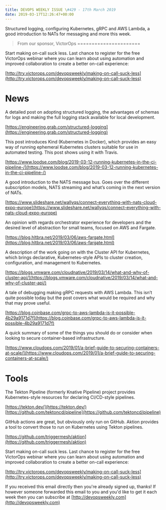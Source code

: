```yaml
---
title: DEVOPS WEEKLY ISSUE \#429 - 17th March 2019 
date: 2019-03-17T12:26:47+00:00
---
```


Structured logging, configuring Kubernetes, gRPC and AWS Lambda, a good introduction to NATs for messaging and more this week.


>From our sponsor, VictorOps
======================

Start making on-call suck less. Last chance to register for the free VictorOps webinar where you can learn about using automation and improved collaboration to create a better on-call experience:

[http://try.victorops.com/devopsweekly/making-on-call-suck-less](http://try.victorops.com/devopsweekly/making-on-call-suck-less)


News
====

A detailed post on adopting structured logging, the advantages of schemas for logs and making the full logging stack available for local development.

[https://engineering.grab.com/structured-logging](https://engineering.grab.com/structured-logging)


This post introduces Kind (Kubernetes in Docker), which provides an easy way of running ephemeral Kubernetes clusters suitable for use in automated testing. This post shows using it with Travis.

[https://www.loodse.com/blog/2019-03-12-running-kubernetes-in-the-ci-pipeline-/](https://www.loodse.com/blog/2019-03-12-running-kubernetes-in-the-ci-pipeline-/)


A good introduction to the NATS message bus. Goes over the different subscription models, NATS streaming and what’s coming in the next version of NATs.

[https://www.slideshare.net/wallyqs/connect-everything-with-nats-cloud-expo-europe](https://www.slideshare.net/wallyqs/connect-everything-with-nats-cloud-expo-europe)


An opinion with regards orchestrator experience for developers and the desired level of abstraction for small teams, focused on AWS and Fargate.

[https://blog.hltbra.net/2019/03/06/aws-fargate.html](https://blog.hltbra.net/2019/03/06/aws-fargate.html)


A description of the work going on with the Cluster API for Kubernetes, which brings declarative, Kubernetes-style APIs to cluster creation, configuration, and management to Kubernetes.

[https://blogs.vmware.com/cloudnative/2019/03/14/what-and-why-of-cluster-api/](https://blogs.vmware.com/cloudnative/2019/03/14/what-and-why-of-cluster-api/)


A tale of debugging making gRPC requests with AWS Lambda. This isn’t quite possible today but the post covers what would be required and why that may prove useful.

[https://blog.coinbase.com/grpc-to-aws-lambda-is-it-possible-4b29a9171d7f](https://blog.coinbase.com/grpc-to-aws-lambda-is-it-possible-4b29a9171d7f)


A quick summary of some of the things you should do or consider when looking to secure container-based infrastructure.

[https://www.cloudops.com/2019/01/a-brief-guide-to-securing-containers-at-scale/](https://www.cloudops.com/2019/01/a-brief-guide-to-securing-containers-at-scale/)


Tools
====

The Tekton Pipeline (formerly Knative Pipeline) project provides Kubernetes-style resources for declaring CI/CD-style pipelines.

[https://tekton.dev/](https://tekton.dev/)
[https://github.com/tektoncd/pipeline](https://github.com/tektoncd/pipeline)


GitHub actions are great, but obviously only run on GitHub. Aktion provides a tool to convert those to run on Kubernetes using Tekton pipelines.

[https://github.com/triggermesh/aktion](https://github.com/triggermesh/aktion)


Start making on-call suck less. Last chance to register for the free VictorOps webinar where you can learn about using automation and improved collaboration to create a better on-call experience:

[http://try.victorops.com/devopsweekly/making-on-call-suck-less](http://try.victorops.com/devopsweekly/making-on-call-suck-less)


If you received this email directly then you're already signed up, thanks! If however someone forwarded this email to you and you'd like to get it each week then you can subscribe at [http://devopsweekly.com](http://devopsweekly.com)

